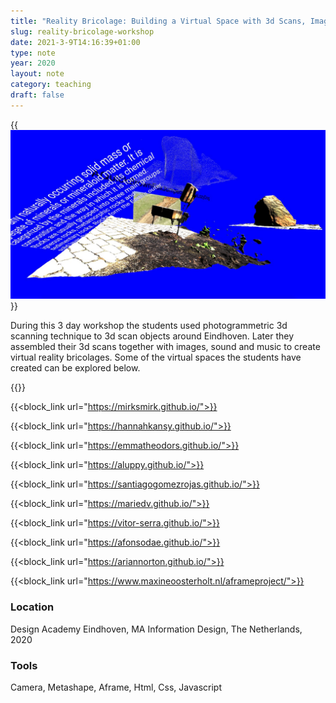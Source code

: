 ```yaml
---
title: "Reality Bricolage: Building a Virtual Space with 3d Scans, Images and Sound"
slug: reality-bricolage-workshop
date: 2021-3-9T14:16:39+01:00
type: note
year: 2020
layout: note
category: teaching
draft: false
---
```


{{<img src="image/rb2.jpg" caption="Virtual space by Elisa Mirkil" alt="A screenshot of Klima app with a matched painting, the current weather and a matching landscape photo in the background of the app sketch">}}

During this 3 day workshop the students used photogrammetric 3d scanning technique to 3d scan objects around Eindhoven. Later they assembled their 3d scans together with images, sound and music to create virtual reality bricolages. Some of the virtual spaces the students have created can be explored below.

<p>
{{<block_link url="https://louisa934.github.io/">}}

{{<block_link url="https://mirksmirk.github.io/">}}

{{<block_link url="https://hannahkansy.github.io/">}}

{{<block_link url="https://emmatheodors.github.io/">}}

{{<block_link url="https://aluppy.github.io/">}}

{{<block_link url="https://santiagogomezrojas.github.io/">}}

{{<block_link url="https://mariedv.github.io/">}}

{{<block_link url="https://vitor-serra.github.io/">}}

{{<block_link url="https://afonsodae.github.io/">}}

{{<block_link url="https://ariannorton.github.io/">}}

{{<block_link url="https://www.maxineoosterholt.nl/aframeproject/">}}
</p>

### Location
Design Academy Eindhoven, MA Information Design, The Netherlands, 2020

### Tools
Camera, Metashape, Aframe, Html, Css, Javascript
